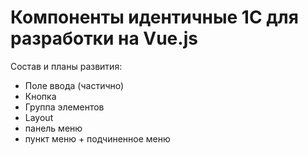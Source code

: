 # Компоненты идентичные 1С для разработки на Vue.js
Состав и планы развития:
- Поле ввода (частично)
- Кнопка
- Группа элементов
- Layout
- панель меню
- пункт меню + подчиненное меню